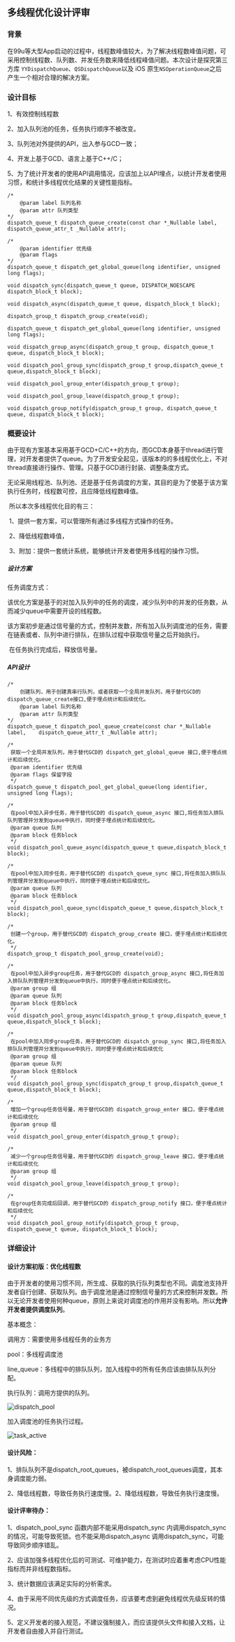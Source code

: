 ## 多线程优化设计评审

### 背景

在99u等大型App启动的过程中，线程数峰值较大，为了解决线程数峰值问题，可采用控制线程数、队列数、并发任务数来降低线程峰值问题。本次设计是探究第三方库 `YYDispatchQueue`、`QSDispatchQueue`以及 iOS 原生`NSOperationQueue`之后产生一个相对合理的解决方案。

### 设计目标

1、有效控制线程数

2、加入队列池的任务，任务执行顺序不被改变。

3、队列池对外提供的API，出入参与GCD一致；

4、开发上基于GCD、语言上基于C++/C；

5、为了统计开发者的使用API调用情况，应该加上以API埋点，以统计开发者使用习惯，和统计多线程优化结果的关键性能指标。

```Obj-c
/*
	@param label 队列名称
	@param attr 队列类型
*/
dispatch_queue_t dispatch_queue_create(const char *_Nullable label,	dispatch_queue_attr_t _Nullable attr);

/*
	@param identifier 优先级
	@param flags 
*/
dispatch_queue_t dispatch_get_global_queue(long identifier, unsigned long flags);

void dispatch_sync(dispatch_queue_t queue, DISPATCH_NOESCAPE dispatch_block_t block);

void dispatch_async(dispatch_queue_t queue, dispatch_block_t block);

dispatch_group_t dispatch_group_create(void);

dispatch_queue_t dispatch_get_global_queue(long identifier, unsigned long flags);

void dispatch_group_async(dispatch_group_t group, dispatch_queue_t queue, dispatch_block_t block);

void dispatch_pool_group_sync(dispatch_group_t group,dispatch_queue_t queue,dispatch_block_t block);

void dispatch_pool_group_enter(dispatch_group_t group);

void dispatch_pool_group_leave(dispatch_group_t group);

void dispatch_group_notify(dispatch_group_t group, dispatch_queue_t queue, dispatch_block_t block);
```

### 概要设计

​	由于现有方案基本采用基于GCD+C/C++的方向，而GCD本身基于thread进行管理，对开发者提供了queue。为了开发安全起见，该版本的的多线程优化上，不对thread直接进行操作、管理。只基于GCD进行封装、调整条度方式。

​	无论采用线程池、队列池、还是基于任务调度的方案，其目的是为了使基于该方案执行任务时，线程数可控，且应降低线程数峰值。

​	所以本次多线程优化目的有三：

​	1、提供一套方案，可以管理所有通过多线程方式操作的任务。

​	2、降低线程数峰值，

​	3、附加：提供一套统计系统，能够统计开发者使用多线程的操作习惯。

##### 设计方案

任务调度方式：

​	该优化方案是基于的对加入队列中的任务的调度，减少队列中的并发的任务数，从而减少queue中需要开设的线程数。

​	该方案初步是通过信号量的方式，控制并发数，所有加入队列调度池的任务，需要在链表或者、队列中进行排队，在排队过程中获取信号量之后开始执行。

​	在任务执行完成后，释放信号量。

##### API设计

```Obj-c
/*
	创建队列，用于创建真串行队列，或者获取一个全局并发队列，用于替代GCD的dispatch_queue_create接口,便于埋点统计和后续优化。
	@param label 队列名称
	@param attr 队列类型
*/
dispatch_queue_t dispatch_pool_queue_create(const char *_Nullable label,	dispatch_queue_attr_t _Nullable attr);

/*
 获取一个全局并发队列，用于替代GCD的 dispatch_get_global_queue 接口,便于埋点统计和后续优化。
 @param identifier 优先级
 @param flags 保留字段
 */
dispatch_queue_t dispatch_pool_get_global_queue(long identifier, unsigned long flags);

/*
 在pool中加入异步任务，用于替代GCD的 dispatch_queue_async 接口,将任务加入排队队列管理并分发到queue中执行，同时便于埋点统计和后续优化。
 @param queue 队列
 @param block 任务block
 */
void dispatch_pool_queue_async(dispatch_queue_t queue,dispatch_block_t block);

/*
 在pool中加入同步任务，用于替代GCD的 dispatch_queue_sync 接口,将任务加入排队队列管理并分发到queue中执行，同时便于埋点统计和后续优化。
 @param queue 队列
 @param block 任务block
 */
void dispatch_pool_queue_sync(dispatch_queue_t queue,dispatch_block_t block);

/*
 创建一个group，用于替代GCD的 dispatch_group_create 接口，便于埋点统计和后续优化。
 */
dispatch_group_t dispatch_pool_group_create(void);

/*
 在pool中加入异步group任务，用于替代GCD的 dispatch_group_async 接口,将任务加入排队队列管理并分发到queue中执行，同时便于埋点统计和后续优化。
 @param group 组
 @param queue 队列
 @param block 任务block
 */
void dispatch_pool_group_async(dispatch_group_t group,dispatch_queue_t queue,dispatch_block_t block);

/*
 在pool中加入同步group任务，用于替代GCD的 dispatch_group_sync 接口,将任务加入排队队列管理并分发到queue中执行，同时便于埋点统计和后续优化
 @param group 组
 @param queue 队列
 @param block 任务block
 */
void dispatch_pool_group_sync(dispatch_group_t group,dispatch_queue_t queue,dispatch_block_t block);

/*
 增加一个group任务信号量，用于替代GCD的 dispatch_group_enter 接口，便于埋点统计和后续优化
 @param group 组
 */
void dispatch_pool_group_enter(dispatch_group_t group);

/*
 减少一个group任务信号量，用于替代GCD的 dispatch_group_leave 接口，便于埋点统计和后续优化
 @param group 组
 */
void dispatch_pool_group_leave(dispatch_group_t group);

/*
 在group任务完成后回调，用于替代GCD的 dispatch_group_notify 接口，便于埋点统计和后续优化
 */
void dispatch_pool_group_notify(dispatch_group_t group, dispatch_queue_t queue, dispatch_block_t block);
```

### 详细设计

#### 设计方案初版：优化线程数

​	由于开发者的使用习惯不同，所生成、获取的执行队列类型也不同。调度池支持开发者自行创建、获取队列。由于调度池是通过控制信号量的方式来控制并发数。所以无论开发者使用何种queue，原则上来说对调度池的作用并没有影响。所以**允许开发者提供调度队列**。

基本概念：

调用方：需要使用多线程任务的业务方

pool：多线程调度池

line_queue：多线程中的排队队列，加入线程中的所有任务应该由排队队列分配。

执行队列：调用方提供的队列。

![dispatch_pool](images/dispatch_pool.png)

加入调度池的任务执行过程。

![task_active](images/task_active.png)

#### 设计风险：

1、排队队列不是dispatch_root_queues，被dispatch_root_queues调度，其本身调度能力弱。

2、降低线程数，导致任务执行速度慢。2、降低线程数，导致任务执行速度慢。



#### 设计评审待办：

1、dispatch_pool_sync 函数内部不能采用dispatch_sync 内调用dispatch_sync的情况，可能导致死锁。也不能采用dispatch_async 调用dispatch_sync，可能导致同步顺序错乱。

2、应该加强多线程优化后的可测试、可维护能力，在测试时应着重考虑CPU性能指标而并非线程数指标。

3、统计数据应该满足实际的分析需求。

4、由于采用不同优先级的方式调度任务，应该要考虑到避免线程优先级反转的情况。

5、定义开发者的接入规范，不建议强制接入，而应该提供头文件和接入文档，让开发者自由接入并自行测试。